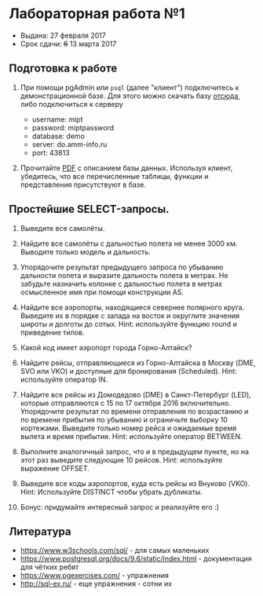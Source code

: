 # Лабораторная работа №1

* Выдана: 27 февраля 2017
* Срок сдачи: <s>6</s> 13 марта 2017

## Подготовка к работе

1. При помощи pgAdmin или `psql` (далее "клиент") подключитесь к демонстрационной базе. Для этого можно скачать базу [отсюда](https://edu.postgrespro.ru/demo_medium.zip), либо подключиться к серверу

	* username: mipt
	* password: miptpassword
	* database: demo
	* server: do.amm-info.ru
	* port: 43813

2. Прочитайте [PDF](https://edu.postgrespro.ru/bookings.pdf) с описанием базы данных. Используя клиент, убедитесь, что все перечисленные таблицы, функции и представления присутствуют в базе.

## Простейшие SELECT-запросы.

1. Выведите все самолёты.

2. Найдите все самолёты с дальностью полета не менее 3000 км. Выводите только модель и дальность.

3. Упорядочите результат предыдущего запроса по убыванию дальности полета и выразите дальность полета в метрах. Не забудьте назначить колонке с дальностью полета в метрах осмысленное имя при помощи конструкции AS.

4. Найдите все аэропорты, находящиеся севернее полярного круга. Выведите их в порядке с запада на восток и округлите значения широты и долготы до сотых. Hint: используйте функцию round и приведение типов.

5. Какой код имеет аэропорт города Горно-Алтайск?

6. Найдите рейсы, отправляющиеся из Горно-Алтайска в Москву (DME, SVO или VKO) и доступные для бронирования (Scheduled). Hint: используйте оператор IN.

7. Найдите все рейсы  из Домодедово (DME) в Санкт-Петербург (LED), которые отправляются с 15 по 17 октября 2016 включительно. Упорядочите результат по времени отправления по возрастанию и по времени прибытия по убыванию и ограничьте выборку 10 кортежами. Выведите только номер рейса и ожидаемые время вылета и время прибытия. Hint: используйте оператор BETWEEN.

8. Выполните аналогичный запрос, что и в предыдущем пункте, но на этот раз выведите следующие 10 рейсов. Hint: используйте выражение OFFSET.

9. Выведите все коды аэропортов, куда есть рейсы из Внуково (VKO). Hint: Используйте DISTINCT чтобы убрать дубликаты.

10. Бонус: придумайте интересный запрос и реализуйте его :)

## Литература
* https://www.w3schools.com/sql/ - для самых маленьких
* https://www.postgresql.org/docs/9.6/static/index.html - документация для чётких ребят
* https://www.pgexercises.com/ - упражнения
* http://sql-ex.ru/ - еще упражнения - сотни их 
